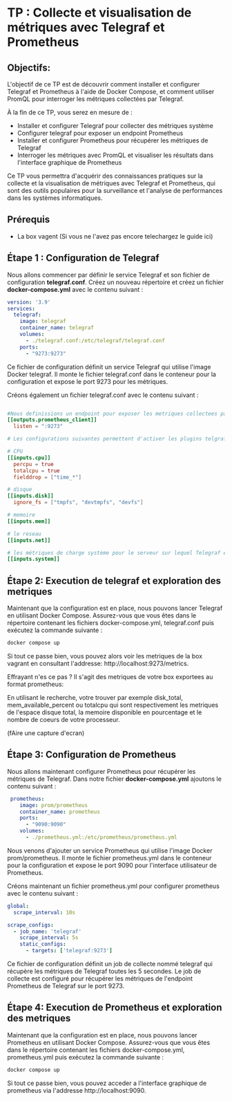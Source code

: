 # TP : Collecte et visualisation de métriques avec Telegraf et Prometheus

## Objectifs:

L'objectif de ce TP est de découvrir comment installer et configurer Telegraf et Prometheus à l'aide de Docker Compose, et comment utiliser PromQL pour interroger les métriques collectées par Telegraf. 

À la fin de ce TP, vous serez en mesure de :
- Installer et configurer Telegraf pour collecter des métriques système
- Configurer telegraf pour exposer un endpoint Prometheus
- Installer et configurer Prometheus pour récupérer les métriques de Telegraf
- Interroger les métriques avec PromQL et visualiser les résultats dans l'interface graphique de Prometheus

Ce TP vous permettra d'acquérir des connaissances pratiques sur la collecte et la visualisation de métriques avec Telegraf et Prometheus, qui sont des outils populaires pour la surveillance et l'analyse de performances dans les systèmes informatiques.

## Prérequis

- La box vagent (Si vous ne l'avez pas encore telechargez le guide ici)


## Étape 1 : Configuration de Telegraf

Nous allons commencer par définir le service Telegraf et son fichier de configuration **telegraf.conf**. Créez un nouveau répertoire et créez un fichier **docker-compose.yml** avec le contenu suivant :

```yaml
version: '3.9'
services:
  telegraf:
    image: telegraf
    container_name: telegraf
    volumes:
      - ./telegraf.conf:/etc/telegraf/telegraf.conf
    ports:
      - "9273:9273"
```

Ce fichier de configuration définit un service Telegraf qui utilise l'image Docker telegraf. Il monte le fichier telegraf.conf dans le conteneur pour la configuration et expose le port 9273 pour les métriques.

Créons également un fichier telegraf.conf avec le contenu suivant :

```conf

#Nous definissions un endpoint pour exposer les metriques collectees par telegraf au format prometheus sur le port 9273
[[outputs.prometheus_client]] 
  listen = ":9273"

# Les configurations suivantes permettent d'activer les plugins telgraf pour collecter les metriques système 

# CPU
[[inputs.cpu]]
  percpu = true
  totalcpu = true
  fielddrop = ["time_*"]

# disque
[[inputs.disk]]
  ignore_fs = ["tmpfs", "devtmpfs", "devfs"]

# memoire
[[inputs.mem]]

# le reseau
[[inputs.net]]

# les métriques de charge système pour le serveur sur lequel Telegraf est installé
[[inputs.system]]
```

## Étape 2: Execution de telegraf et exploration des metriques

Maintenant que la configuration est en place, nous pouvons lancer Telegraf en utilisant Docker Compose. Assurez-vous que vous êtes dans le répertoire contenant les fichiers docker-compose.yml, telegraf.conf puis exécutez la commande suivante :

```bash
docker compose up
```

Si tout ce passe bien, vous pouvez alors voir les metriques de la box vagrant en consultant l'addresse: http://localhost:9273/metrics.

Effrayant n'es ce pas ? Il s'agit des metriques de votre box exportees au format prometheus:

En utilisant le recherche, votre trouver par exemple disk_total, mem_available_percent ou totalcpu qui sont respectivement les metriques de l'espace disque total, la memoire disponible en pourcentage et le nombre de coeurs de votre processeur.

(fAire une capture d'ecran)

## Étape 3: Configuration de Prometheus

Nous allons maintenant configurer Prometheus pour récupérer les métriques de Telegraf. Dans notre fichier  **docker-compose.yml** ajoutons le contenu suivant :

```yaml
 prometheus:
    image: prom/prometheus
    container_name: prometheus
    ports:
      - "9090:9090"
    volumes:
      - ./prometheus.yml:/etc/prometheus/prometheus.yml
```

Nous venons d'ajouter un service Prometheus qui utilise l'image Docker prom/prometheus. Il monte le fichier prometheus.yml dans le conteneur pour la configuration et expose le port 9090 pour l'interface utilisateur de Prometheus.


Créons maintenant un fichier prometheus.yml pour configurer prometheus avec le contenu suivant :

```yaml
global:
  scrape_interval: 10s

scrape_configs:
  - job_name: 'telegraf'
    scrape_interval: 5s
    static_configs:
      - targets: ['telegraf:9273']
```

Ce fichier de configuration définit un job de collecte nommé telegraf qui récupère les métriques de Telegraf toutes les 5 secondes. Le job de collecte est configuré pour récupérer les métriques de l'endpoint Prometheus de Telegraf sur le port 9273.

## Étape 4: Execution de Prometheus et exploration des metriques

Maintenant que la configuration est en place, nous pouvons lancer Prometheus en utilisant Docker Compose. Assurez-vous que vous êtes dans le répertoire contenant les fichiers docker-compose.yml, prometheus.yml puis exécutez la commande suivante :

```bash
docker compose up
```

Si tout ce passe bien, vous pouvez acceder a l'interface graphique de prometheus via l'addresse http://localhost:9090.

